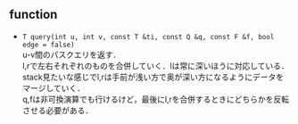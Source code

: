 ## function

- `T query(int u, int v, const T &ti, const Q &q, const F &f, bool edge = false)`  
u-v間のパスクエリを返す．  
l,rで左右それぞれのものを合併していく．lは常に深いほうに対応している．  
stack見たいな感じでl,rは手前が浅い方で奥が深い方になるようにデータをマージしていく．  
q,fは非可換演算でも行けるけど，最後にl,rを合併するときにどちらかを反転させる必要がある．

